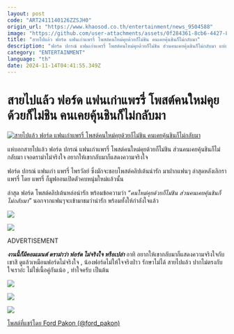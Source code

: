 ```yaml
---
layout: post
code: "ART2411140126ZZSJH0"
origin_url: "https://www.khaosod.co.th/entertainment/news_9504588"
image: "https://github.com/user-attachments/assets/0f284361-8cb6-4427-8826-c465de28c72d"
title: "สายไปแล้ว ฟอร์ด แฟนเก่าแพรรี่ โพสต์คนใหม่คุยด้วยก็ไม่ชิน คนเคยคุ้นชินก็ไม่กลับมา"
description: "ฟอร์ด ปกรณ์ แฟนเก่าแพรรี่ โพสต์คนใหม่คุยด้วยก็ไม่ชิน ส่วนคนเคยคุ้นชินก็ไม่กลับมา แห่บอกสายไปแล้ว เจอดราม่าไม่จริงใจ อยากให้เขากลับมาก็แสดงความจริงใจ"
category: "ENTERTAINMENT"
language: "th"
date: 2024-11-14T04:41:55.349Z
---
```


# สายไปแล้ว ฟอร์ด แฟนเก่าแพรรี่ โพสต์คนใหม่คุยด้วยก็ไม่ชิน คนเคยคุ้นชินก็ไม่กลับมา

[![สายไปแล้ว ฟอร์ด แฟนเก่าแพรรี่ โพสต์คนใหม่คุยด้วยก็ไม่ชิน คนเคยคุ้นชินก็ไม่กลับมา](https://www.khaosod.co.th/wpapp/uploads/2024/11/fordpear1411679998.jpg "สายไปแล้ว ฟอร์ด แฟนเก่าแพรรี่ โพสต์คนใหม่คุยด้วยก็ไม่ชิน คนเคยคุ้นชินก็ไม่กลับมา")](https://www.khaosod.co.th/wpapp/uploads/2024/11/fordpear1411679998.jpg)

แห่บอกสายไปแล้ว ฟอร์ด ปกรณ์ แฟนเก่าแพรรี่ โพสต์คนใหม่คุยด้วยก็ไม่ชิน ส่วนคนเคยคุ้นชินก็ไม่กลับมา เจอดราม่าไม่จริงใจ อยากให้เขากลับมาก็แสดงความจริงใจ

ฟอร์ด ปกรณ์ แฟนเก่า แพรรี่ ไพรวัลย์ ซึ่งมักจะชอบโพสต์คลิปเต้นน่ารัก มาฝากแฟนๆ ล่าสุดหลังเลิกรา แพรรี่ โดย แพรรี่ ก็มูฟออนเปิดตัวคบหนุ่มใหม่แล้วนั้น

ล่าสุด ฟอร์ด โพสต์คลิปเต้นหล่อน่ารัก พร้อมข้อความว่า _“คนใหม่คุยด้วยก็ไม่ชิน ส่วนคนเคยคุ้นชินก็ไม่กลับมา”_ นอกจากแฟนๆจะเข้ามาชมว่าน่ารัก พร้อมทั้งให้กำลังใจแล้ว

[![](https://www.khaosod.co.th/wpapp/uploads/2024/11/fordpear1411671.jpg)](https://www.khaosod.co.th/wpapp/uploads/2024/11/fordpear1411671.jpg)

[![](https://www.khaosod.co.th/wpapp/uploads/2024/11/fordpear14116711.jpg)](https://www.khaosod.co.th/wpapp/uploads/2024/11/fordpear14116711.jpg)

ADVERTISEMENT

_**งานนี้ก็มีคอมเมนต์ ดราม่าว่า ฟอร์ด ไม่จริงใจ หรือเปล่า**_ อาทิ อยากให้เขากลับมาก็แสดงความจริงใจกับเขาสิ ดูแล้วเหมือนฟอร์ดไม่จริงใจ , น้องฟอร์ดไม่ให้ใจจริงป่าว รักษาไม่ได้ สายไปแล้ว ปากไม่ตรงกับใจเราอ่ะ ไม่ใช่เนื้อคู่กันเน้อ , ทำใจครับ เป็นต้น

[![](https://www.khaosod.co.th/wpapp/uploads/2024/11/fordpear1411673.jpg)](https://www.khaosod.co.th/wpapp/uploads/2024/11/fordpear1411673.jpg)

[![](https://www.khaosod.co.th/wpapp/uploads/2024/11/fordpear1411674.jpg)](https://www.khaosod.co.th/wpapp/uploads/2024/11/fordpear1411674.jpg)

[![](https://www.khaosod.co.th/wpapp/uploads/2024/11/fordpear1411675.jpg)](https://www.khaosod.co.th/wpapp/uploads/2024/11/fordpear1411675.jpg)





[โพสต์ที่แชร์โดย Ford Pakon (@ford\_pakon)](https://www.instagram.com/reel/DCTEm_ByEK5/?utm_source=ig_embed&utm_campaign=loading)


